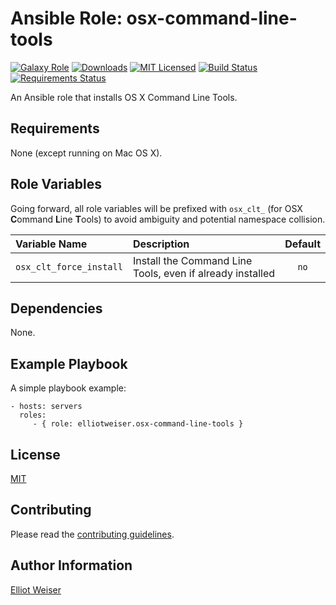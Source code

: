 Ansible Role: osx-command-line-tools
====================================

[![Galaxy Role][badge-role]][link-galaxy]
[![Downloads][badge-downloads]][link-galaxy]
[![MIT Licensed][badge-license]][link-license]
[![Build Status][badge-travis]][link-travis]
[![Requirements Status][badge-requires]][link-requires]

An Ansible role that installs OS X Command Line Tools.

Requirements
------------

None (except running on Mac OS X).

Role Variables
--------------

Going forward, all role variables will be prefixed with `osx_clt_` (for OSX **C**ommand
**L**ine **T**ools) to avoid ambiguity and potential namespace collision.

| Variable Name           | Description                                               | Default |
| :---                    | :---                                                      |  :---:  |
| `osx_clt_force_install` | Install the Command Line Tools, even if already installed |  `no`   |

Dependencies
------------

None.

Example Playbook
----------------

A simple playbook example:

    - hosts: servers
      roles:
         - { role: elliotweiser.osx-command-line-tools }


License
-------

[MIT][link-license]

Contributing
------------

Please read the [contributing guidelines](CONTRIBUTING.md).

Author Information
------------------

[Elliot Weiser](https://github.com/elliotweiser)

[badge-downloads]: https://img.shields.io/ansible/role/d/26582.svg?style=flat-square
[badge-license]: https://img.shields.io/github/license/elliotweiser/ansible-osx-command-line-tools.svg?style=flat-square
[badge-requires]: https://img.shields.io/requires/github/elliotweiser/ansible-osx-command-line-tools.svg?style=flat-square
[badge-role]: https://img.shields.io/ansible/role/26582.svg?style=flat-square
[badge-travis]: https://img.shields.io/travis/elliotweiser/ansible-osx-command-line-tools/master.svg?style=flat-square
[link-galaxy]: https://galaxy.ansible.com/elliotweiser/osx-command-line-tools/
[link-license]: https://raw.githubusercontent.com/elliotweiser/ansible-osx-command-line-tools/master/LICENSE
[link-requires]: https://requires.io/github/elliotweiser/ansible-osx-command-line-tools/requirements/?branch=master
[link-travis]: https://travis-ci.org/elliotweiser/ansible-osx-command-line-tools
